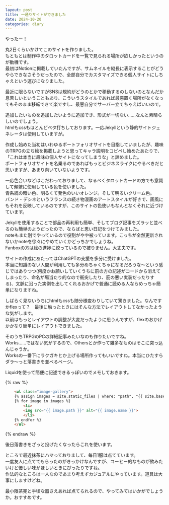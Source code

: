 ```yaml
---
layout: post
title: 一通りサイトができました
date: 2024-10-20
categories: diary
---
```

やったー！

丸2日くらいかけてこのサイトを作りました。  
もともとは制作中のタロットカードを一覧で見られる場所が欲しかったというのが動機です。  
最初はNotionに掲載していたんですが、サムネイルを縦長に表示することがどうやらできなさそうだったので、全部自分でカスタマイズできる個人サイトにしちゃえという運びになりました。

最近に限らないですがSNSは規約がどうのとかで移動するのしないのとなんだか息苦しいということもあり、こういうスタイルであれば最悪置く場所がなくなってもそのまま移転できて楽ですし、最悪自分でサーバー立てちゃえばいいので。

追加したいものを追加したいように追加でき、形式が一切ない……なんと素晴らしいのでしょう。  
htmlもcssもほとんどベタ打ちしております。一応Jekyllという静的サイトジェネレータは使用していますが。

作成し始めた当初はいわゆるポートフォリオサイトを目指していましたが、趣味のTRPGの立ち絵を掲載しようと思ってキャラ説明をコピペし始めたあたりで、「これは本当に趣味の個人サイトになってしまうな」と諦めました。  
ポートフォリオサイトを名乗るのであればもっとビジネスライクにやるべきだと思いますが、あまり向いていないようです。

一応色合いなどはこだわっておりまして、なるべくタロットカードの方でも意識して頻繁に使用している色を使いました。  
青系統の暗い色、明るくて発色のいいオレンジ。そして明るいクリーム色。  
バンド・デシネというフランスの続き物漫画のアートスタイルが好きで、画風にもそれを反映しているのですが、このサイトの色使いもなんとなくそれに近づけています。

Jekyllを使用することで部品の再利用も簡単、そしてブログ記事をズラッと並べるのも簡単のようだったので、ならばと思い日記をつけてみました。  
noteもまた別でやっているので役割がやや被っています。こっちが全然更新されないかnoteを徐々にやめていくかどっちかでしょうね。  
Fanboxの方は絵の進捗に絞っているので被りません。大丈夫です。

サイトの作成にあたってはChatGPTの支援を多分に受けました。  
本当に知識のない人間が利用しても多分めちゃくちゃになるだろうな～という感じではありつつ(何度かお願いしていくうちに前の方の記述がコードから消えてしまったり、命名が場当たり的なので衝突したり、筋の悪い実装だったりする)、文脈に沿った実例を出してくれるおかげで普通に読める人ならめっちゃ簡単になりますね。

しばらく見ないうちにhtmlもcssも随分様変わりしていて驚きました。なんですかflexって？　最後に触ったときにはそんな方法でレイアウトしてなかったような気がします。  
以前はもっとレイアウトの調整が大変だったように思うんですが、flexのおかげかかなり簡単にレイアウトできました。

そのうちTRPGのPCの詳細記事みたいなのも作りたいですね。  
Works……ではない気がするので、Othersとか作って雑多なものはそこに突っ込んじゃうか。  
Worksの一番下にラクガキとか上げる場所作ってもいいですね。本当にひたすらダラ～っと落書きを並べるページ。

Liquidを使って簡便に記述できるっぽいのでメモしておきます。

{% raw %}
```html
    <ul class="image-gallery">
    {% assign images = site.static_files | where: "path", "{{ site.baseurl }}/assets/rakugaki" %}
    {% for image in images %}
        <li>
        <img src="{{ image.path }}" alt="{{ image.name }}">
        </li>
    {% endfor %}
    </ul>
```
{% endraw %}

後日落書きをざっと投げたくなったらこれを使います。

ところで最近抹茶にハマっておりまして、毎日1服は点てています。  
一度友人に点ててもらったのがきっかけなんですが、コーヒー的なものが飲みたいけど優しい味がほしいときにぴったりですね。  
作法的なところは一人なのであまり考えずカジュアルにやっています。道具は大事にしますけどね。

最小限茶筅と手頃な器さえあれば点てられるので、やってみてはいかがでしょうか。おすすめです。
